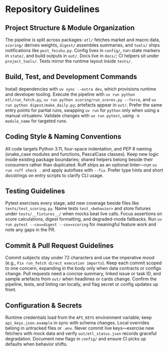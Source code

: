 # Repository Guidelines

## Project Structure & Module Organization
The pipeline is split across packages: `etl/` fetches market and macro data, `scoring/` derives weights, `digest/` assembles summaries, and `tools/` ships notifications like `post_feishu.py`. Config lives in `config/`, run-state markers in `state/`, and build outputs in `out/`. Docs live in `docs/`; CI helpers sit under `project_tools/`. Tests mirror the runtime layout inside `tests/`.

## Build, Test, and Development Commands
Install dependencies with `uv sync --extra dev`, which provisions runtime and developer tooling. Execute the pipeline with `uv run python etl/run_fetch.py`, `uv run python scoring/run_scores.py --force`, and `uv run python digest/make_daily.py`; artefacts appear in `out/`. Prefer the same entry points for partial runs, swapping `uv run` for `python` only when using a manual virtualenv. Validate changes with `uv run pytest`, using `-k module_name` for targeted runs.

## Coding Style & Naming Conventions
All code targets Python 3.11, four-space indentation, and PEP 8 naming (snake_case modules and functions, PascalCase classes). Keep new logic inside existing package boundaries; shared helpers belong beside their consumers rather than duplicated. Ruff ships as an optional linter—run `uv run ruff check .` and apply autofixes with `--fix`. Prefer type hints and short docstrings on entry scripts to clarify CLI usage.

## Testing Guidelines
Pytest exercises every stage; add new coverage beside files like `tests/test_scoring.py`. Name tests `test_<behavior>` and store fixtures under `tests/__fixtures__/` when mocks beat live calls. Focus assertions on score calculations, digest formatting, and degraded-mode fallbacks. Run `uv run pytest --cov=digest --cov=scoring` for meaningful feature work and note any gaps in the PR.

## Commit & Pull Request Guidelines
Commit subjects stay under 72 characters and use the imperative mood (e.g., `Fix run_fetch direct execution imports`). Keep each commit scoped to one concern, expanding in the body only when data contracts or configs change. Pull requests need a concise summary, linked issue or task ID, and sample artefacts from `out/` when headlines or cards change. Confirm the pipeline, tests, and linting ran locally, and flag secret or config updates up front.

## Configuration & Secrets
Runtime credentials load from the `API_KEYS` environment variable; keep `api_keys.json.example` in sync with schema changes. Local overrides belong in untracked files or `.env`. Never commit live keys—exercise new fetchers with mock data and verify `out/etl_status.json` records graceful degradation. Document new flags in `config/` and ensure CI picks up defaults when behavior shifts.
